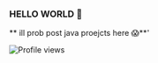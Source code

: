 ### HELLO WORLD 👋

** ill prob post java proejcts here 😱**'

![Profile views](https://gpvc.arturio.dev/SplashAni)
